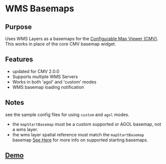 # WMS Basemaps


## Purpose
Uses WMS Layers as a basemaps for the [Configurable Map Viewer (CMV)](http://cmv.io/). This works in place of the core CMV basemap widget.

## Features
- updated for CMV 2.0.0
- Supports multiple WMS Servers
- Works in both 'agol' and 'custom' modes
- WMS basemap loading notification

## Notes
see the sample config files for using `custom` and `agol` modes.
- the `mapStartBasemap` must be a custom supported or AGOL basemap, not a wms layer.
- the wms layer spatial reference must match the `mapStartBasemap` basemap
[See Here](http://docs.cmv.io/en/1.3.4/configure/basemaps/) for more info on supported starting basemaps.

## [Demo](http://ishiland.github.io/cmv-wms-basemaps)
